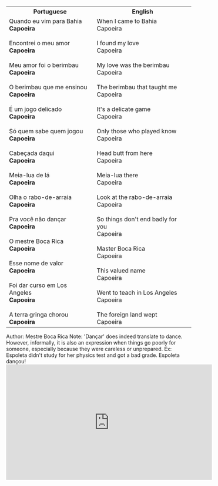 <table class="capoeira-table">
    <tr class="header-row">
        <th>Portuguese</th>
        <th>English</th>
    </tr>
    <tr>
        <td>Quando eu vim para Bahia<br><strong>Capoeira</strong><br><br>Encontrei o meu amor<br><strong>Capoeira</strong><br><br>Meu amor foi o berimbau<br><strong>Capoeira</strong><br><br>O berimbau que me ensinou<br><strong>Capoeira</strong><br><br>É um jogo delicado<br><strong>Capoeira</strong><br><br>Só quem sabe quem jogou<br><strong>Capoeira</strong><br><br>Cabeçada daqui<br><strong>Capoeira</strong><br><br>Meia-lua de lá<br><strong>Capoeira</strong><br><br>Olha o rabo-de-arraia<br><strong>Capoeira</strong><br><br>Pra você não dançar<br><strong>Capoeira</strong><br><br>O mestre Boca Rica<br><strong>Capoeira</strong><br><br>Esse nome de valor<br><strong>Capoeira</strong><br><br>Foi dar curso em Los Angeles<br><strong>Capoeira</strong><br><br>A terra gringa chorou<br><strong>Capoeira</strong></td>
        <td>When I came to Bahia<br>Capoeira<br><br>I found my love<br>Capoeira<br><br>My love was the berimbau<br>Capoeira<br><br>The berimbau that taught me<br>Capoeira<br><br>It's a delicate game<br>Capoeira<br><br>Only those who played know<br>Capoeira<br><br>Head butt from here<br>Capoeira<br><br>Meia-lua there<br>Capoeira<br><br>Look at the rabo-de-arraia<br>Capoeira<br><br>So things don't end badly for you<br>Capoeira<br><br>Master Boca Rica<br>Capoeira<br><br>This valued name<br>Capoeira<br><br>Went to teach in Los Angeles<br>Capoeira<br><br>The foreign land wept<br>Capoeira</td>
    </tr>
</table>

<figcaption>
Author: Mestre Boca Rica  
Note: 'Dançar' does indeed translate to dance. However, informally, it is also an expression when things go poorly for someone, especially because they were careless or unprepared. Ex: Espoleta didn't study for her physics test and got a bad grade. Espoleta dançou!
</figcaption>

<iframe width="560" height="315" src="https://www.youtube.com/embed/sKr-ZlDZAvg" title="YouTube video player" frameborder="0" allow="accelerometer; autoplay; clipboard-write; encrypted-media; gyroscope; picture-in-picture" allowfullscreen></iframe>